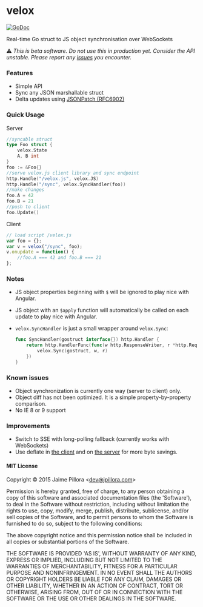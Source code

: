 # velox

[![GoDoc](https://godoc.org/github.com/jpillora/velox?status.svg)](https://godoc.org/github.com/jpillora/velox)

Real-time Go struct to JS object synchronisation over WebSockets

:warning: *This is beta software. Do not use this in production yet. Consider the API unstable. Please report any [issues](https://github.com/jpillora/velox) you encounter.*

### Features

* Simple API
* Sync any JSON marshallable struct
* Delta updates using [JSONPatch (RFC6902)](https://tools.ietf.org/html/rfc6902)

### Quick Usage

Server

``` go
//syncable struct
type Foo struct {
	velox.State
	A, B int
}
foo := &Foo{}
//serve velox.js client library and sync endpoint
http.Handle("/velox.js", velox.JS)
http.Handle("/sync", velox.SyncHandler(foo))
//make changes
foo.A = 42
foo.B = 21
//push to client
foo.Update()
```

Client

``` js
// load script /velox.js
var foo = {};
var v = velox("/sync", foo);
v.onupdate = function() {
	//foo.A === 42 and foo.B === 21
};
```

### Notes

* JS object properties beginning with `$` will be ignored to play nice with Angular.
* JS object with an `$apply` function will automatically be called on each update to play nice with Angular.
* `velox.SyncHandler` is just a small wrapper around `velox.Sync`:

	```go
	func SyncHandler(gostruct interface{}) http.Handler {
		return http.HandlerFunc(func(w http.ResponseWriter, r *http.Request) {
			velox.Sync(gostruct, w, r)
		})
	}
	```

### Known issues

* Object synchronization is currently one way (server to client) only.
* Object diff has not been optimized. It is a simple property-by-property comparison.
* No IE 8 or 9 support

### Improvements

* Switch to SSE with long-polling fallback (currently works with WebSockets)
* Use deflate in [the client](https://github.com/dankogai/js-deflate) and on [the server](https://golang.org/pkg/compress/flate/) for more byte savings.

#### MIT License

Copyright © 2015 Jaime Pillora &lt;dev@jpillora.com&gt;

Permission is hereby granted, free of charge, to any person obtaining
a copy of this software and associated documentation files (the
'Software'), to deal in the Software without restriction, including
without limitation the rights to use, copy, modify, merge, publish,
distribute, sublicense, and/or sell copies of the Software, and to
permit persons to whom the Software is furnished to do so, subject to
the following conditions:

The above copyright notice and this permission notice shall be
included in all copies or substantial portions of the Software.

THE SOFTWARE IS PROVIDED 'AS IS', WITHOUT WARRANTY OF ANY KIND,
EXPRESS OR IMPLIED, INCLUDING BUT NOT LIMITED TO THE WARRANTIES OF
MERCHANTABILITY, FITNESS FOR A PARTICULAR PURPOSE AND NONINFRINGEMENT.
IN NO EVENT SHALL THE AUTHORS OR COPYRIGHT HOLDERS BE LIABLE FOR ANY
CLAIM, DAMAGES OR OTHER LIABILITY, WHETHER IN AN ACTION OF CONTRACT,
TORT OR OTHERWISE, ARISING FROM, OUT OF OR IN CONNECTION WITH THE
SOFTWARE OR THE USE OR OTHER DEALINGS IN THE SOFTWARE.
